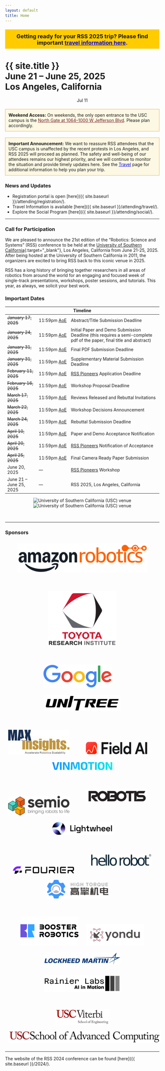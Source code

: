 ```yaml
---
layout: default
title: Home
---
```

<!-- <div style="margin-top: 20px; background-color: #ffcc00; padding: 10px; text-align: center; font-weight: bold; font-size: 18px;">
  The registration portal is now open! Click <a href="{{ site.baseurl }}/attending/registration/" style="color: #0000EE; text-decoration: underline;">here</a> for details.
</div> -->

<div style="margin-top: 20px; background-color: #ffcc00; padding: 12px 10px 8px 10px; text-align: center; font-weight: bold; font-size: 18px; line-height: 1.2; vertical-align: middle;">
  Getting ready for your RSS 2025 trip? Please find important <a href="{{ site.baseurl }}/attending/travel/" style="color: #0000EE; text-decoration: underline;">travel information here</a>.
</div>



<h1 class="page-title">{{ site.title }}<br>
June 21 &ndash; June 25, 2025<br>Los Angeles, California</h1>

<div id="dayselector" style="width: 100%; text-align: center; justify-content: center; display: inline-flex;">
  <div class="daybutton" link="nMLoZbxWnpY">Jul 11</div>
</div>

<!-- ### Important Announcements -->

<div class="alert alert-warning" style="border: 1px solid #f0ad4e; padding: 10px; margin-top: 20px; background-color: #fcf8e3;">
  <strong>Weekend Access:</strong> On weekends, the only open entrance to the USC campus is the <a href="https://maps.app.goo.gl/QPxY2eyPfaPqxFKQ8" style="color: #721c24; text-decoration: underline;">North Gate at 1064–1000 W Jefferson Blvd</a>. Please plan accordingly.
</div>

<div class="alert alert-warning" style="border: 1px solid #f0ad4e; padding: 10px; margin-top: 20px; background-color: #fcf8e3;">
  <strong>Important Announcement:</strong>
  We want to reassure RSS attendees that the USC campus is unaffected by the recent protests in Los Angeles, and RSS 2025 will proceed as planned. The safety and well-being of our attendees remains our highest priority, and we will continue to monitor the situation and provide timely updates here. See the <a href="{{ site.baseurl }}/attending/travel/" style="color: #0000EE; text-decoration: underline;">Travel</a> page for additional information to help you plan your trip.
</div>


<!-- **Announcement 1:** In response to the recent wildfires in Los Angeles, we have made adjustments to the RSS 2025 submission timeline, to show our support to the LA community who is going to generously host us this June. While the abstract/title submission (January 17) and the initial paper submission (January 24) deadlines remain unchanged, the authors will be able to continue updating the pdf of their paper until January 31, 2025 (which is also the supplementary material deadline). For more details, read our [full announcement](/updates/la-wildfires/).
ocial Program
**Announcement 2:** Submitting an abstract (by the January 17 deadline) or a semi-complete paper (by the January 24 deadline) for a paper that is currently under submission to another conference (e.g. ICRA, ICLR, CVPR) is still considered a double submission and is forbidden by RSS rules. However, if the paper has substantial innovation with respect to the paper that is already in submission (i.e., it would qualify as a different and novel paper and you would not withdraw it even if the paper under review is accepted), you should feel free to submit it to RSS. -->

### News and Updates

- Registration portal is open [here]({{ site.baseurl }}/attending/registration/).
- Travel Information is available [here]({{ site.baseurl }}/attending/travel/).
- Explore the Social Program [here]({{ site.baseurl }}/attending/social/).

---

### Call for Participation

We are pleased to announce the 21st edition of the “Robotics: Science and Systems” (RSS) conference to be held at the [University of Southern California](https://www.usc.edu/){:target="_blank"}, Los Angeles, California from June 21-25, 2025. 
After being hosted at the University of Southern California in 2011, the organizers are excited to bring RSS back to this iconic venue in 2025.

RSS has a long history of bringing together researchers in all areas of robotics from around the world for an engaging and focused week of single-track presentations, workshops, poster sessions, and tutorials. This year, as always, we solicit your best work.

### Important Dates

<style>
  .nowrap {
    white-space: nowrap;
  }
  .wrap {
    white-space: normal;
  }
</style>

<table class="table">
    <thead>
      <tr>
        <th colspan="3">Timeline</th>
      </tr>
    </thead>
    <tbody>
      <tr>
        <td><s>January 17, 2025</s></td>
        <td class="nowrap">11:59pm <a href="https://time.is/Anywhere_on_Earth">AoE</a></td>
        <td class="wrap">Abstract/Title Submission Deadline</td>
      </tr>
      <tr>
        <td><s>January 24, 2025</s></td>
        <td class="nowrap">11:59pm <a href="https://time.is/Anywhere_on_Earth">AoE</a></td>
        <td class="wrap">Initial Paper and Demo Submission Deadline (this requires a semi-complete pdf of the paper, final title and abstract)</td>
      </tr>
      <tr>
        <td><s>January 31, 2025</s></td>
        <td class="nowrap">11:59pm <a href="https://time.is/Anywhere_on_Earth">AoE</a></td>
        <td class="wrap">Final PDF Submission Deadline</td>
      </tr>
      <tr>
        <td><s>January 31, 2025</s></td>
        <td class="nowrap">11:59pm <a href="https://time.is/Anywhere_on_Earth">AoE</a></td>
        <td class="wrap">Supplementary Material Submission Deadline</td>
      </tr>
      <tr>
        <td><s>February 11, 2025</s></td>
        <td class="nowrap">11:59pm <a href="https://time.is/Anywhere_on_Earth">AoE</a></td>
        <td class="wrap"><a href="https://sites.google.com/view/rsspioneers2025/" target="_blank">RSS Pioneers</a> Application Deadline</td>
      </tr>
      <tr>
        <td><s>February 16, 2025</s></td>
        <td class="nowrap">11:59pm <a href="https://time.is/Anywhere_on_Earth">AoE</a></td>
        <td class="wrap">Workshop Proposal Deadline</td>
      </tr>
      <tr>
        <td><s>March 17, 2025</s></td>
        <td class="nowrap">11:59pm <a href="https://time.is/Anywhere_on_Earth">AoE</a></td>
        <td class="wrap">Reviews Released and Rebuttal Invitations</td>
      </tr>
      <tr>
        <td><s>March 22, 2025</s></td>
        <td class="nowrap">11:59pm <a href="https://time.is/Anywhere_on_Earth">AoE</a></td>
        <td class="wrap">Workshop Decisions Announcement</td>
      </tr>
      <tr>
        <td><s>March 24, 2025</s></td>
        <td class="nowrap">11:59pm <a href="https://time.is/Anywhere_on_Earth">AoE</a></td>
        <td class="wrap">Rebuttal Submission Deadline</td>
      </tr>
      <tr>
        <td><s>April 10, 2025</s></td>
        <td class="nowrap">11:59pm <a href="https://time.is/Anywhere_on_Earth">AoE</a></td>
        <td class="wrap">Paper and Demo Acceptance Notification</td>
      </tr>
      <tr>
        <td><s>April 20, 2025</s></td>
        <td class="nowrap">11:59pm <a href="https://time.is/Anywhere_on_Earth">AoE</a></td>
        <td class="wrap"><a href="https://sites.google.com/view/rsspioneers2025/" target="_blank">RSS Pioneers</a> Notification of Acceptance</td>
      </tr>
      <tr>
        <td><s>April 25, 2025</s></td>
        <td class="nowrap">11:59pm <a href="https://time.is/Anywhere_on_Earth">AoE</a></td>
        <td class="wrap">Final Camera Ready Paper Submission</td>
      </tr>
      <tr>
        <td>June 20, 2025</td>
        <td>—</td>
        <td class="wrap"><a href="https://sites.google.com/view/rsspioneers2025/" target="_blank">RSS Pioneers</a> Workshop</td>
      </tr>
      <tr>
        <td>June 21 &ndash; June 25, 2025</td>
        <td>—</td>
        <td class="wrap">RSS 2025, Los Angeles, California</td>
      </tr>
    </tbody>
</table>

<p class="img-container" style="text-align: center;">
  <img src="{{ site.baseurl }}/images/rss2025_usc1.jpg" alt="University of Southern California (USC) venue" class="img-responsive img-same-height" />
  <img src="{{ site.baseurl }}/images/rss2025_usc2.jpg" alt="University of Southern California (USC) venue" class="img-responsive img-same-height" />
</p>

<br/>

---

<h3 id="sponsors">Sponsors</h3>

<!-- Row 1 -->
<p style="text-align: center;">
  <img alt="Amazon Robotics" src="images/sponsors2025/1_amazon_robotics.png"
       style="height: auto; width: auto; max-width: 425px; margin: 10px;" />
</p>

<!-- Row 2 -->
<div style="height: 10px;"></div>
<p style="text-align: center;">
  <img alt="Toyota Research Institute" src="images/sponsors2025/2_tri.png"
       style="height: auto; width: auto; max-width: 225px; margin: 10px;" />
</p>

<!-- Row 3 -->
<div style="height: 10px;"></div>
<p style="text-align: center;">
  <img alt="Google" src="images/sponsors2025/3a_google.png"
       style="height: auto; width: auto; max-width: 225px; margin: 10px; margin-right: 40px;" />
  <img alt="Unitree" src="images/sponsors2025/3b_unitree.png"
       style="height: auto; width: auto; max-width: 250px; margin: 10px;" />
</p>

<!-- Row 4 -->
<div style="height: 10px;"></div>
<p style="text-align: center;">
  <img alt="MaxInsights" src="images/sponsors2025/4a_maxinsights.png"
       style="height: auto; width: auto; max-width: 200px; margin: 10px; margin-right: 40px;" />
  <img alt="Field AI" src="images/sponsors2025/4b_fieldai.png"
       style="height: auto; width: auto; max-width: 200px; margin: 10px; margin-right: 40px;" />
  <img alt="Vinmotion" src="images/sponsors2025/4c_vinmotion.png"
       style="height: auto; width: auto; max-width: 200px; margin: 10px;" />
</p>

<!-- Row 5 -->
<div style="height: 10px;"></div>
<p style="text-align: center;">
  <img alt="Semio" src="images/sponsors2025/5a_semio.png"
       style="height: auto; width: auto; max-width: 200px; margin: 10px; margin-right: 40px; vertical-align: -42px;" />
  <img alt="Robotis" src="images/sponsors2025/5b_robotis.png"
       style="height: auto; width: auto; max-width: 200px; margin: 10px; margin-right: 40px;" />
  <img alt="Lightwheel Robotics" src="images/sponsors2025/5c_lightwheel.png"
       style="height: auto; width: auto; max-width: 200px; margin: 10px;" />
</p>

<!-- Row 6 -->
<div style="height: 10px;"></div>
<p style="text-align: center;">
  <img alt="Fourier Intelligence" src="images/sponsors2025/6a_fourier.png"
       style="height: auto; width: auto; max-width: 200px; margin: 10px; margin-right: 40px; vertical-align: -25px;" />
  <img alt="Hello Robot" src="images/sponsors2025/6b_hellorobot.png"
       style="height: auto; width: auto; max-width: 200px; margin: 10px;" />
  <img alt="High Torque" src="images/sponsors2025/6c_high_torque.jpg"
       style="height: auto; width: auto; max-width: 200px; margin: 10px; margin-right: 40px; vertical-align: -25px;" />
</p>

<!-- Row 7 -->
<div style="height: 10px;"></div>
<p style="text-align: center;">
  <img alt="Booster" src="images/sponsors2025/7a_booster_robotics.png"
       style="height: auto; width: auto; max-width: 190px; margin: 10px;" />
  <img alt="Yondu" src="images/sponsors2025/7b_yondu.png"
       style="height: auto; width: auto; max-width: 190px; margin: 10px;" />
  <img alt="Lockheed Martin" src="images/sponsors2025/7c_lockheed.png"
       style="height: auto; width: auto; max-width: 250px; margin: 10px;" />
</p>

<!-- Row 7.5 -->
<p style="text-align: center;">
  <img alt="Rainier" src="images/sponsors2025/rainier_labs_bw.png"
       style="height: auto; width: auto; max-width: 250px; margin: 5px;" />
</p>

<!-- Row 8 -->
<div style="height: 10px;"></div>
<p style="text-align: center;">
  <img alt="USC Engineering" src="images/sponsors2025/8a_usc_engineering.png"
       style="height: auto; width: auto; max-width: 177px; margin: 10px; vertical-align: -37px;" />
  <img alt="USC Computing" src="images/sponsors2025/8b_usc_computing.png"
       style="height: auto; width: auto; max-width: 500px; margin: 10px;" />
</p>

---
The website of the RSS 2024 conference can be found [here]({{ site.baseurl }}/2024/).

<br/>
<br/>
<br/>
<br/>
<br/>
